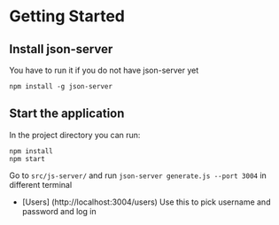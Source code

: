 # Getting Started

## Install json-server

You have to run it if you do not have json-server yet

```npm install -g json-server```

## Start the application

In the project directory you can run:

```
npm install
npm start
```

Go to `src/js-server/` and run `json-server generate.js --port 3004` in different terminal

* [Users] (http://localhost:3004/users) Use this to pick username and password and log in